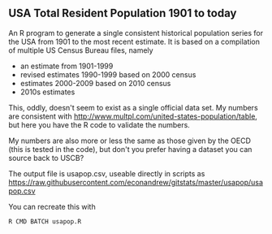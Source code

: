 USA Total Resident Population 1901 to today
-------------------------------------------

An R program to generate a single consistent historical population series for the USA from 1901 to the most recent estimate. It is based on a compilation of multiple US Census Bureau files, namely
- an estimate from 1901-1999
- revised estimates 1990-1999 based on 2000 census
- estimates 2000-2009 based on 2010 census
- 2010s estimates

This, oddly, doesn't seem to exist as a single official data set. My numbers are consistent with http://www.multpl.com/united-states-population/table, but here you have the R code to validate the numbers.

My numbers are also more or less the same as those given by the OECD (this is tested in the code), but don't you prefer having a dataset you can source back to USCB?

The output file is usapop.csv, useable directly in scripts as https://raw.githubusercontent.com/econandrew/gitstats/master/usapop/usapop.csv

You can recreate this with
```
R CMD BATCH usapop.R
```